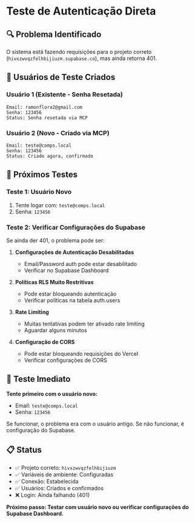 # Teste de Autenticação Direta

## 🔍 **Problema Identificado**

O sistema está fazendo requisições para o projeto correto (`hivxzwvqzfelhbijiuzm.supabase.co`), mas ainda retorna 401.

## 🧪 **Usuários de Teste Criados**

### Usuário 1 (Existente - Senha Resetada)
```
Email: ramonflora2@gmail.com
Senha: 123456
Status: Senha resetada via MCP
```

### Usuário 2 (Novo - Criado via MCP)
```
Email: teste@comps.local
Senha: 123456
Status: Criado agora, confirmado
```

## 🔧 **Próximos Testes**

### Teste 1: Usuário Novo
1. Tente logar com: `teste@comps.local`
2. Senha: `123456`

### Teste 2: Verificar Configurações do Supabase
Se ainda der 401, o problema pode ser:

1. **Configurações de Autenticação Desabilitadas**
   - Email/Password auth pode estar desabilitado
   - Verificar no Supabase Dashboard

2. **Políticas RLS Muito Restritivas**
   - Pode estar bloqueando autenticação
   - Verificar políticas na tabela auth.users

3. **Rate Limiting**
   - Muitas tentativas podem ter ativado rate limiting
   - Aguardar alguns minutos

4. **Configuração de CORS**
   - Pode estar bloqueando requisições do Vercel
   - Verificar configurações de CORS

## 🎯 **Teste Imediato**

**Tente primeiro com o usuário novo:**
- Email: `teste@comps.local`
- Senha: `123456`

Se funcionar, o problema era com o usuário antigo.
Se não funcionar, é configuração do Supabase.

## 📋 **Status**
- ✅ Projeto correto: `hivxzwvqzfelhbijiuzm`
- ✅ Variáveis de ambiente: Configuradas
- ✅ Conexão: Estabelecida
- ✅ Usuários: Criados e confirmados
- ❌ Login: Ainda falhando (401)

**Próximo passo: Testar com usuário novo ou verificar configurações do Supabase Dashboard.**
